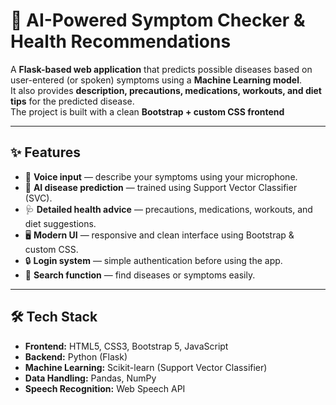 # 🏥 AI-Powered Symptom Checker & Health Recommendations

A **Flask-based web application** that predicts possible diseases based on user-entered (or spoken) symptoms using a **Machine Learning model**.  
It also provides **description, precautions, medications, workouts, and diet tips** for the predicted disease.  
The project is built with a clean **Bootstrap + custom CSS frontend** 

---

## ✨ Features

- 🎤 **Voice input** — describe your symptoms using your microphone.
- 🧠 **AI disease prediction** — trained using Support Vector Classifier (SVC).
- 🩺 **Detailed health advice** — precautions, medications, workouts, and diet suggestions.
- 🖥️ **Modern UI** — responsive and clean interface using Bootstrap & custom CSS.
- 🔒 **Login system** — simple authentication before using the app.
- 🔎 **Search function** — find diseases or symptoms easily.

---

## 🛠️ Tech Stack

- **Frontend:** HTML5, CSS3, Bootstrap 5, JavaScript
- **Backend:** Python (Flask)
- **Machine Learning:** Scikit-learn (Support Vector Classifier)
- **Data Handling:** Pandas, NumPy
- **Speech Recognition:** Web Speech API

